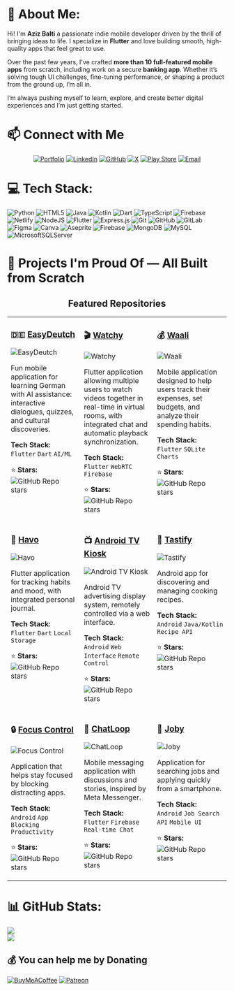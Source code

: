 # 💫 About Me:
Hi! I'm **Aziz Balti** a passionate indie mobile developer driven by the thrill of bringing ideas to life. I specialize in **Flutter** and love building smooth, high-quality apps that feel great to use.

Over the past few years, I've crafted **more than 10 full-featured mobile apps** from scratch, including work on a secure **banking app**. Whether it’s solving tough UI challenges, fine-tuning performance, or shaping a product from the ground up, I’m all in.

I’m always pushing myself to learn, explore, and create better digital experiences and I’m just getting started.


# 📫 Connect with Me

<div align="center">

[![Portfolio](https://img.shields.io/badge/-Portfolio-FF5722?style=for-the-badge&logo=globe&logoColor=white)](https://delicate-figolla-31b181.netlify.app/)
[![LinkedIn](https://img.shields.io/badge/-LinkedIn-0077B5?style=for-the-badge&logo=linkedin&logoColor=white)](https://www.linkedin.com/in/aziz-balti/)
[![GitHub](https://img.shields.io/badge/-GitHub-181717?style=for-the-badge&logo=github&logoColor=white)](https://github.com/azizbalti82)
[![X](https://img.shields.io/badge/-X-000000?style=for-the-badge&logo=x&logoColor=white)](https://x.com/AzizBalti_)
[![Play Store](https://img.shields.io/badge/-Play%20Store-414141?style=for-the-badge&logo=google-play&logoColor=white)](https://play.google.com/store/apps/dev?id=6076571158097417724)
[![Email](https://img.shields.io/badge/-Email-D14836?style=for-the-badge&logo=gmail&logoColor=white)](mailto:azizbalti.dev@gmail.com)

</div>


# 💻 Tech Stack:
![Python](https://img.shields.io/badge/python-3670A0?style=for-the-badge&logo=python&logoColor=ffdd54) ![HTML5](https://img.shields.io/badge/html5-%23E34F26.svg?style=for-the-badge&logo=html5&logoColor=white) ![Java](https://img.shields.io/badge/java-%23ED8B00.svg?style=for-the-badge&logo=openjdk&logoColor=white) ![Kotlin](https://img.shields.io/badge/kotlin-%237F52FF.svg?style=for-the-badge&logo=kotlin&logoColor=white) ![Dart](https://img.shields.io/badge/dart-%230175C2.svg?style=for-the-badge&logo=dart&logoColor=white) ![TypeScript](https://img.shields.io/badge/typescript-%23007ACC.svg?style=for-the-badge&logo=typescript&logoColor=white) ![Firebase](https://img.shields.io/badge/firebase-%23039BE5.svg?style=for-the-badge&logo=firebase) ![Netlify](https://img.shields.io/badge/netlify-%23000000.svg?style=for-the-badge&logo=netlify&logoColor=#00C7B7) ![NodeJS](https://img.shields.io/badge/node.js-6DA55F?style=for-the-badge&logo=node.js&logoColor=white) ![Flutter](https://img.shields.io/badge/Flutter-%2302569B.svg?style=for-the-badge&logo=Flutter&logoColor=white) ![Express.js](https://img.shields.io/badge/express.js-%23404d59.svg?style=for-the-badge&logo=express&logoColor=%2361DAFB) ![Git](https://img.shields.io/badge/git-%23F05033.svg?style=for-the-badge&logo=git&logoColor=white) ![GitHub](https://img.shields.io/badge/github-%23121011.svg?style=for-the-badge&logo=github&logoColor=white) ![GitLab](https://img.shields.io/badge/gitlab-%23181717.svg?style=for-the-badge&logo=gitlab&logoColor=white) ![Figma](https://img.shields.io/badge/figma-%23F24E1E.svg?style=for-the-badge&logo=figma&logoColor=white) ![Canva](https://img.shields.io/badge/Canva-%2300C4CC.svg?style=for-the-badge&logo=Canva&logoColor=white) ![Aseprite](https://img.shields.io/badge/Aseprite-FFFFFF?style=for-the-badge&logo=Aseprite&logoColor=#7D929E) ![Firebase](https://img.shields.io/badge/firebase-a08021?style=for-the-badge&logo=firebase&logoColor=ffcd34) ![MongoDB](https://img.shields.io/badge/MongoDB-%234ea94b.svg?style=for-the-badge&logo=mongodb&logoColor=white) ![MySQL](https://img.shields.io/badge/mysql-4479A1.svg?style=for-the-badge&logo=mysql&logoColor=white) ![MicrosoftSQLServer](https://img.shields.io/badge/Microsoft%20SQL%20Server-CC2927?style=for-the-badge&logo=microsoft%20sql%20server&logoColor=white)


# 🚀 Projects I'm Proud Of — All Built from Scratch

<div align="center">

## Featured Repositories

</div>

<!-- PROJECT GRID START -->
<table>
<tr>
<td width="33%" valign="top">

### 🇩🇪 [EasyDeutch](https://github.com/azizbalti82/flutter-app-easy-deutsch)
![EasyDeutch](https://github-readme-stats.vercel.app/api/pin/?username=yourusername&repo=easydeutch&theme=dark&bg_color=0d1117&title_color=58a6ff&text_color=8b949e&icon_color=58a6ff)

Fun mobile application for learning German with AI assistance: interactive dialogues, quizzes, and cultural discoveries.

**Tech Stack:** `Flutter` `Dart` `AI/ML`

⭐ **Stars:** ![GitHub Repo stars](https://img.shields.io/github/stars/yourusername/easydeutch?style=social)

</td>
<td width="33%" valign="top">

### 🎬 [Watchy](https://github.com/yourusername/watchy)
![Watchy](https://github-readme-stats.vercel.app/api/pin/?username=yourusername&repo=watchy&theme=dark&bg_color=0d1117&title_color=58a6ff&text_color=8b949e&icon_color=58a6ff)

Flutter application allowing multiple users to watch videos together in real-time in virtual rooms, with integrated chat and automatic playback synchronization.

**Tech Stack:** `Flutter` `WebRTC` `Firebase`

⭐ **Stars:** ![GitHub Repo stars](https://img.shields.io/github/stars/yourusername/watchy?style=social)

</td>
<td width="33%" valign="top">

### 💰 [Waali](https://github.com/yourusername/waali)
![Waali](https://github-readme-stats.vercel.app/api/pin/?username=yourusername&repo=waali&theme=dark&bg_color=0d1117&title_color=58a6ff&text_color=8b949e&icon_color=58a6ff)

Mobile application designed to help users track their expenses, set budgets, and analyze their spending habits.

**Tech Stack:** `Flutter` `SQLite` `Charts`

⭐ **Stars:** ![GitHub Repo stars](https://img.shields.io/github/stars/yourusername/waali?style=social)

</td>
</tr>
<tr>
<td width="33%" valign="top">

### 📝 [Havo](https://github.com/yourusername/havo)
![Havo](https://github-readme-stats.vercel.app/api/pin/?username=yourusername&repo=havo&theme=dark&bg_color=0d1117&title_color=58a6ff&text_color=8b949e&icon_color=58a6ff)

Flutter application for tracking habits and mood, with integrated personal journal.

**Tech Stack:** `Flutter` `Dart` `Local Storage`

⭐ **Stars:** ![GitHub Repo stars](https://img.shields.io/github/stars/yourusername/havo?style=social)

</td>
<td width="33%" valign="top">

### 📺 [Android TV Kiosk](https://github.com/yourusername/android-tv-kiosk)
![Android TV Kiosk](https://github-readme-stats.vercel.app/api/pin/?username=yourusername&repo=android-tv-kiosk&theme=dark&bg_color=0d1117&title_color=58a6ff&text_color=8b949e&icon_color=58a6ff)

Android TV advertising display system, remotely controlled via a web interface.

**Tech Stack:** `Android` `Web Interface` `Remote Control`

⭐ **Stars:** ![GitHub Repo stars](https://img.shields.io/github/stars/yourusername/android-tv-kiosk?style=social)

</td>
<td width="33%" valign="top">

### 🍳 [Tastify](https://github.com/yourusername/tastify)
![Tastify](https://github-readme-stats.vercel.app/api/pin/?username=yourusername&repo=tastify&theme=dark&bg_color=0d1117&title_color=58a6ff&text_color=8b949e&icon_color=58a6ff)

Android app for discovering and managing cooking recipes.

**Tech Stack:** `Android` `Java/Kotlin` `Recipe API`

⭐ **Stars:** ![GitHub Repo stars](https://img.shields.io/github/stars/yourusername/tastify?style=social)

</td>
</tr>
<tr>
<td width="33%" valign="top">

### 🔒 [Focus Control](https://github.com/yourusername/focus-control)
![Focus Control](https://github-readme-stats.vercel.app/api/pin/?username=yourusername&repo=focus-control&theme=dark&bg_color=0d1117&title_color=58a6ff&text_color=8b949e&icon_color=58a6ff)

Application that helps stay focused by blocking distracting apps.

**Tech Stack:** `Android` `App Blocking` `Productivity`

⭐ **Stars:** ![GitHub Repo stars](https://img.shields.io/github/stars/yourusername/focus-control?style=social)

</td>
<td width="33%" valign="top">

### 💬 [ChatLoop](https://github.com/yourusername/chatloop)
![ChatLoop](https://github-readme-stats.vercel.app/api/pin/?username=yourusername&repo=chatloop&theme=dark&bg_color=0d1117&title_color=58a6ff&text_color=8b949e&icon_color=58a6ff)

Mobile messaging application with discussions and stories, inspired by Meta Messenger.

**Tech Stack:** `Flutter` `Firebase` `Real-time Chat`

⭐ **Stars:** ![GitHub Repo stars](https://img.shields.io/github/stars/yourusername/chatloop?style=social)

</td>
<td width="33%" valign="top">

### 💼 [Joby](https://github.com/yourusername/joby)
![Joby](https://github-readme-stats.vercel.app/api/pin/?username=yourusername&repo=joby&theme=dark&bg_color=0d1117&title_color=58a6ff&text_color=8b949e&icon_color=58a6ff)

Application for searching jobs and applying quickly from a smartphone.

**Tech Stack:** `Android` `Job Search API` `Mobile UI`

⭐ **Stars:** ![GitHub Repo stars](https://img.shields.io/github/stars/yourusername/joby?style=social)

</td>
</tr>
</table>
<!-- PROJECT GRID END -->









# 📊 GitHub Stats:
![](https://nirzak-streak-stats.vercel.app/?user=azizbalti82&theme=dark&hide_border=false)<br/>
![](https://github-readme-stats.vercel.app/api/top-langs/?username=azizbalti82&theme=dark&hide_border=false&include_all_commits=true&count_private=true&layout=compact)

  ## 💰 You can help me by Donating
  [![BuyMeACoffee](https://img.shields.io/badge/Buy%20Me%20a%20Coffee-ffdd00?style=for-the-badge&logo=buy-me-a-coffee&logoColor=black)](https://buymeacoffee.com/azizbalti) [![Patreon](https://img.shields.io/badge/Patreon-F96854?style=for-the-badge&logo=patreon&logoColor=white)](https://patreon.com/azizbalti) 

  
<!-- Proudly created with GPRM ( https://gprm.itsvg.in ) -->
